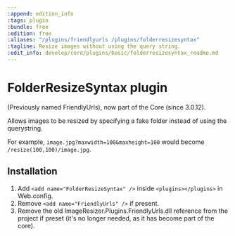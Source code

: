 ```yaml
---
:append: edition_info
:tags: plugin
:bundle: free
:edition: free
:aliases: "/plugins/friendlyurls /plugins/folderresizesyntax"
:tagline: Resize images without using the query string.
:edit_info: develop/core/plugins/basic/folderresizesyntax_readme.md
---
```


# FolderResizeSyntax plugin

(Previously named FriendlyUrls), now part of the Core (since 3.0.12).

Allows images to be resized by specifying a fake folder instead of using the querystring.

For example, `image.jpg?maxwidth=100&maxheight=100` would become `/resize(100,100)/image.jpg`. 

## Installation

1. Add `<add name="FolderResizeSyntax" />` inside `<plugins></plugins>` in Web.config. 
2. Remove `<add name="FriendlyUrls" />` if present. 
3. Remove the old ImageResizer.Plugins.FriendlyUrls.dll reference from the project if preset (it's no longer needed, as it has become part of the core).